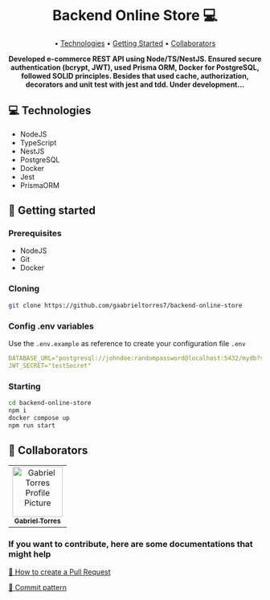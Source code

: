 <h1 align="center" style="font-weight: bold;">Backend Online Store 💻</h1>

<p align="center">
 • <a href="#technologies">Technologies</a> • 
 <a href="#started">Getting Started</a> • 
 <a href="#colab">Collaborators</a>
</p>

<p align="center">
    <b>Developed e-commerce REST API using Node/TS/NestJS. Ensured secure authentication (bcrypt, JWT), used Prisma ORM, Docker for PostgreSQL, followed SOLID principles. Besides that used cache, authorization, decorators and unit test with jest and tdd. Under development...</b>
</p>

<h2 id="technologies">💻 Technologies</h2>

- NodeJS
- TypeScript
- NestJS
- PostgreSQL
- Docker
- Jest
- PrismaORM

<h2 id="started">🚀 Getting started</h2>

<h3>Prerequisites</h3>

- NodeJS
- Git
- Docker

<h3>Cloning</h3>

```bash
git clone https://github.com/gaabrieltorres7/backend-online-store
```

<h3>Config .env variables</h2>

Use the `.env.example` as reference to create your configuration file `.env`

```yaml
DATABASE_URL="postgresql://johndoe:randompassword@localhost:5432/mydb?schema=public"
JWT_SECRET="testSecret"
```

<h3>Starting</h3>

```bash
cd backend-online-store
npm i
docker compose up
npm run start
```

<h2 id="colab">🤝 Collaborators</h2>

<table>
  <tr>
    <td align="center">
      <a href="#">
        <img src="https://avatars.githubusercontent.com/u/98062444?v=4" width="100px;" alt="Gabriel Torres Profile Picture"/><br>
        <sub>
          <b>Gabriel Torres</b>
        </sub>
      </a>
    </td>
  </tr>
</table>

<h3>If you want to contribute, here are some documentations that might help</h3>

[📝 How to create a Pull Request](https://www.atlassian.com/br/git/tutorials/making-a-pull-request)

[💾 Commit pattern](https://gist.github.com/joshbuchea/6f47e86d2510bce28f8e7f42ae84c716)
